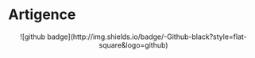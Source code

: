 # Artigence
<p align="center">
  ![github badge](http://img.shields.io/badge/-Github-black?style=flat-square&logo=github)
</p>
